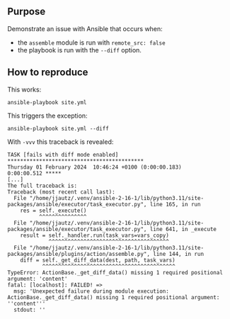 ## Purpose

Demonstrate an issue with Ansible that occurs when:
- the `assemble` module is run with `remote_src: false`
- the playbook is run with the `--diff` option.

## How to reproduce

This works:
```
ansible-playbook site.yml
```

This triggers the exception:
```
ansible-playbook site.yml --diff
```

With `-vvv` this traceback is revealed:

```
TASK [fails with diff mode enabled] *******************************************
Thursday 01 February 2024  10:46:24 +0100 (0:00:00.183)       0:00:00.512 *****
[...]
The full traceback is:
Traceback (most recent call last):
  File "/home/jjautz/.venv/ansible-2-16-1/lib/python3.11/site-packages/ansible/executor/task_executor.py", line 165, in run
    res = self._execute()
          ^^^^^^^^^^^^^^^
  File "/home/jjautz/.venv/ansible-2-16-1/lib/python3.11/site-packages/ansible/executor/task_executor.py", line 641, in _execute
    result = self._handler.run(task_vars=vars_copy)
             ^^^^^^^^^^^^^^^^^^^^^^^^^^^^^^^^^^^^^^
  File "/home/jjautz/.venv/ansible-2-16-1/lib/python3.11/site-packages/ansible/plugins/action/assemble.py", line 144, in run
    diff = self._get_diff_data(dest, path, task_vars)
           ^^^^^^^^^^^^^^^^^^^^^^^^^^^^^^^^^^^^^^^^^^
TypeError: ActionBase._get_diff_data() missing 1 required positional argument: 'content'
fatal: [localhost]: FAILED! =>
  msg: 'Unexpected failure during module execution: ActionBase._get_diff_data() missing 1 required positional argument: ''content'''
  stdout: ''
```
